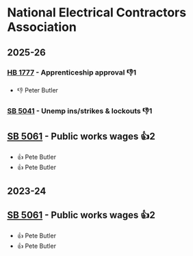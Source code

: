 # National Electrical Contractors Association
## 2025-26

### [HB 1777](/bill/2025-26/hb/1777/) - Apprenticeship approval  👎1 
* 👎 Peter Butler

### [SB 5041](/bill/2025-26/sb/5041/) - Unemp ins/strikes & lockouts  👎1 

## [SB 5061](/bill/2025-26/sb/5061/) - Public works wages 👍2  
* 👍 Pete Butler
* 👍 Pete Butler

## 2023-24

## [SB 5061](/bill/2023-24/sb/5061/) - Public works wages 👍2  
* 👍 Pete Butler
* 👍 Pete Butler
